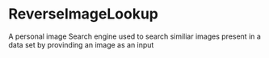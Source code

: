 # ReverseImageLookup
A personal image Search engine used to search similiar images present in a data set by provinding an image as an input
